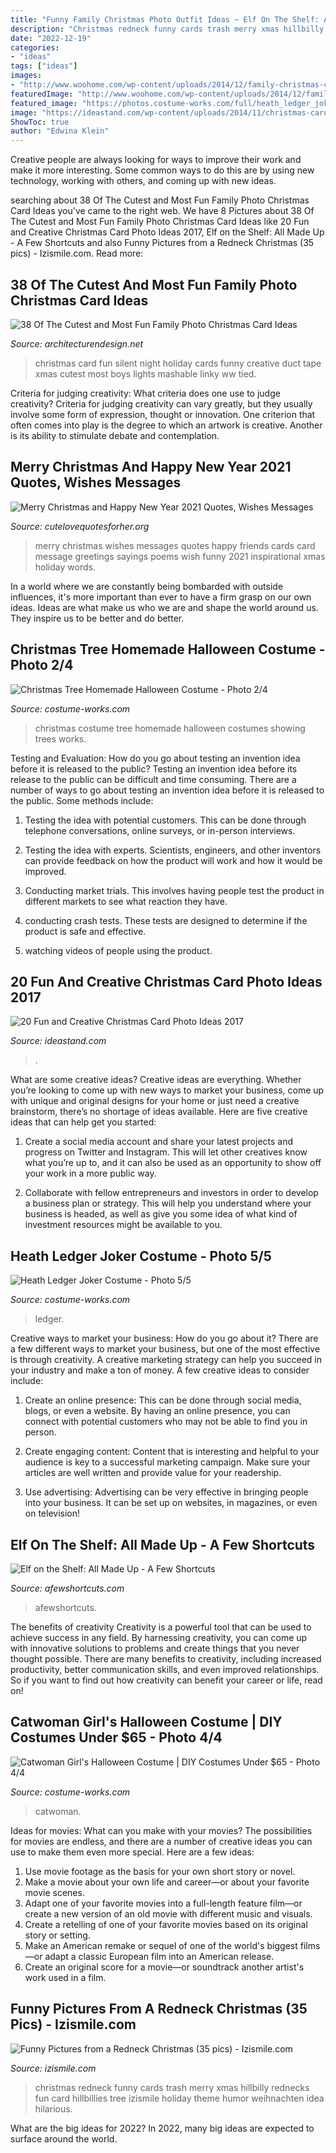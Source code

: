 ```yaml
---
title: "Funny Family Christmas Photo Outfit Ideas ~ Elf On The Shelf: All Made Up"
description: "Christmas redneck funny cards trash merry xmas hillbilly rednecks fun card hillbillies tree izismile holiday theme humor weihnachten idea hilarious"
date: "2022-12-19"
categories:
- "ideas"
tags: ["ideas"]
images:
- "http://www.woohome.com/wp-content/uploads/2014/12/family-christmas-card-ideas-21.jpg"
featuredImage: "http://www.woohome.com/wp-content/uploads/2014/12/family-christmas-card-ideas-21.jpg"
featured_image: "https://photos.costume-works.com/full/heath_ledger_joker4.jpg"
image: "https://ideastand.com/wp-content/uploads/2014/11/christmas-card-photo-ideas/10-christmas-card-photo-ideas.jpg"
ShowToc: true
author: "Edwina Klein"
---
```



Creative people are always looking for ways to improve their work and make it more interesting. Some common ways to do this are by using new technology, working with others, and coming up with new ideas.

	

		
searching about 38 Of The Cutest and Most Fun Family Photo Christmas Card Ideas you've came to the right web. We have 8 Pictures about 38 Of The Cutest and Most Fun Family Photo Christmas Card Ideas like 20 Fun and Creative Christmas Card Photo Ideas 2017, Elf on the Shelf: All Made Up - A Few Shortcuts and also Funny Pictures from a Redneck Christmas (35 pics) - Izismile.com. Read more:
		
    
## 38 Of The Cutest And Most Fun Family Photo Christmas Card Ideas

<img loading=lazy src="http://www.woohome.com/wp-content/uploads/2014/12/family-christmas-card-ideas-21.jpg" onerror="this.onerror=null;this.src='https://tse4.mm.bing.net/th?id=OIP.MWlxxhK2Spk5ObHQuB4d_gHaK4&amp;pid=15.1';" alt="38 Of The Cutest and Most Fun Family Photo Christmas Card Ideas">

_Source: architecturendesign.net_

>christmas card fun silent night holiday cards funny creative duct tape xmas cutest most boys lights mashable linky ww tied. 

	

Criteria for judging creativity: What criteria does one use to judge creativity?
Criteria for judging creativity can vary greatly, but they usually involve some form of expression, thought or innovation. One criterion that often comes into play is the degree to which an artwork is creative. Another is its ability to stimulate debate and contemplation.

    
## Merry Christmas And Happy New Year 2021 Quotes, Wishes Messages

<img loading=lazy src="https://cutelovequotesforher.org/wp-content/uploads/2015/09/Cute-merry-christmas-Quotes-wishes-messages.jpg" onerror="this.onerror=null;this.src='https://tse3.mm.bing.net/th?id=OIP.02Ft0xXzvySmSyVmElEivwHaNJ&amp;pid=15.1';" alt="Merry Christmas and Happy New Year 2021 Quotes, Wishes Messages">

_Source: cutelovequotesforher.org_

>merry christmas wishes messages quotes happy friends cards card message greetings sayings poems wish funny 2021 inspirational xmas holiday words. 

	

In a world where we are constantly being bombarded with outside influences, it's more important than ever to have a firm grasp on our own ideas. Ideas are what make us who we are and shape the world around us. They inspire us to be better and do better.

    
## Christmas Tree Homemade Halloween Costume - Photo 2/4

<img loading=lazy src="https://photos.costume-works.com/full/christmas_tree3.jpg" onerror="this.onerror=null;this.src='https://tse1.mm.bing.net/th?id=OIP._PmXVf_rhKIiAWZxAMKL8AHaKD&amp;pid=15.1';" alt="Christmas Tree Homemade Halloween Costume - Photo 2/4">

_Source: costume-works.com_

>christmas costume tree homemade halloween costumes showing trees works. 

	

Testing and Evaluation: How do you go about testing an invention idea before it is released to the public?
Testing an invention idea before its release to the public can be difficult and time consuming. There are a number of ways to go about testing an invention idea before it is released to the public. Some methods include:
1) Testing the idea with potential customers. This can be done through telephone conversations, online surveys, or in-person interviews.

2) Testing the idea with experts. Scientists, engineers, and other inventors can provide feedback on how the product will work and how it would be improved.

3) Conducting market trials. This involves having people test the product in different markets to see what reaction they have.

4) conducting crash tests. These tests are designed to determine if the product is safe and effective.

5) watching videos of people using the product.

    
## 20 Fun And Creative Christmas Card Photo Ideas 2017

<img loading=lazy src="https://ideastand.com/wp-content/uploads/2014/11/christmas-card-photo-ideas/10-christmas-card-photo-ideas.jpg" onerror="this.onerror=null;this.src='https://tse1.mm.bing.net/th?id=OIP.lrGcUd82HHl1LqoM43eIfQHaLH&amp;pid=15.1';" alt="20 Fun and Creative Christmas Card Photo Ideas 2017">

_Source: ideastand.com_

>. 

	

What are some creative ideas?
Creative ideas are everything. Whether you’re looking to come up with new ways to market your business, come up with unique and original designs for your home or just need a creative brainstorm, there’s no shortage of ideas available. Here are five creative ideas that can help get you started:
1. Create a social media account and share your latest projects and progress on Twitter and Instagram. This will let other creatives know what you’re up to, and it can also be used as an opportunity to show off your work in a more public way.

2. Collaborate with fellow entrepreneurs and investors in order to develop a business plan or strategy. This will help you understand where your business is headed, as well as give you some idea of what kind of investment resources might be available to you.


    
## Heath Ledger Joker Costume - Photo 5/5

<img loading=lazy src="https://photos.costume-works.com/full/heath_ledger_joker4.jpg" onerror="this.onerror=null;this.src='https://tse1.mm.bing.net/th?id=OIP.FYN-HT1pMGC_Tlz9og4_SAHaKH&amp;pid=15.1';" alt="Heath Ledger Joker Costume - Photo 5/5">

_Source: costume-works.com_

>ledger. 

	

Creative ways to market your business: How do you go about it?
There are a few different ways to market your business, but one of the most effective is through creativity. A creative marketing strategy can help you succeed in your industry and make a ton of money. A few creative ideas to consider include: 
1. Create an online presence: This can be done through social media, blogs, or even a website. By having an online presence, you can connect with potential customers who may not be able to find you in person. 

2. Create engaging content: Content that is interesting and helpful to your audience is key to a successful marketing campaign. Make sure your articles are well written and provide value for your readership. 

3. Use advertising: Advertising can be very effective in bringing people into your business. It can be set up on websites, in magazines, or even on television!

    
## Elf On The Shelf: All Made Up - A Few Shortcuts

<img loading=lazy src="https://afewshortcuts.com/wp-content/uploads/2013/11/image102.jpeg" onerror="this.onerror=null;this.src='https://tse3.mm.bing.net/th?id=OIP.YOj7mu9fNOY4Ry5wO5ixWgHaJ4&amp;pid=15.1';" alt="Elf on the Shelf: All Made Up - A Few Shortcuts">

_Source: afewshortcuts.com_

>afewshortcuts. 

	

The benefits of creativity
Creativity is a powerful tool that can be used to achieve success in any field. By harnessing creativity, you can come up with innovative solutions to problems and create things that you never thought possible. There are many benefits to creativity, including increased productivity, better communication skills, and even improved relationships. So if you want to find out how creativity can benefit your career or life, read on!

    
## Catwoman Girl&#039;s Halloween Costume | DIY Costumes Under $65 - Photo 4/4

<img loading=lazy src="https://photos.costume-works.com/full/catwoman25.jpg" onerror="this.onerror=null;this.src='https://tse3.mm.bing.net/th?id=OIP.4mOUA6EE6h8gsqhDbC92gAHaLJ&amp;pid=15.1';" alt="Catwoman Girl&#039;s Halloween Costume | DIY Costumes Under $65 - Photo 4/4">

_Source: costume-works.com_

>catwoman. 

	

Ideas for movies: What can you make with your movies?
The possibilities for movies are endless, and there are a number of creative ideas you can use to make them even more special. Here are a few ideas:
1. Use movie footage as the basis for your own short story or novel.
2. Make a movie about your own life and career—or about your favorite movie scenes.
3. Adapt one of your favorite movies into a full-length feature film—or create a new version of an old movie with different music and visuals.
4. Create a retelling of one of your favorite movies based on its original story or setting.
5. Make an American remake or sequel of one of the world's biggest films—or adapt a classic European film into an American release.
6. Create an original score for a movie—or soundtrack another artist's work used in a film.
    
## Funny Pictures From A Redneck Christmas (35 Pics) - Izismile.com

<img loading=lazy src="https://img.izismile.com/img/img2/20091217/redneck_christmas_situations_05.jpg" onerror="this.onerror=null;this.src='https://tse4.mm.bing.net/th?id=OIP.S41oWVgEcZZZysWvxBxNXwHaLG&amp;pid=15.1';" alt="Funny Pictures from a Redneck Christmas (35 pics) - Izismile.com">

_Source: izismile.com_

>christmas redneck funny cards trash merry xmas hillbilly rednecks fun card hillbillies tree izismile holiday theme humor weihnachten idea hilarious. 

	

What are the big ideas for 2022?
In 2022, many big ideas are expected to surface around the world.

